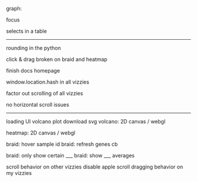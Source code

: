 
graph:

focus

selects in a table

---


rounding in the python

click & drag broken on braid and heatmap

finish docs homepage

window.location.hash in all vizzies

factor out scrolling of all vizzies

no horizontal scroll issues



---


loading UI
volcano plot download svg
volcano: 2D canvas / webgl

heatmap: 2D canvas / webgl

braid: hover sample id
braid:  refresh genes cb

braid: only show certain ___
braid: show ___ averages


scroll behavior on other vizzies
disable apple scroll dragging behavior on my vizzies



